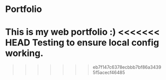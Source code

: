# Portfolio
This is my web portfolio :)
<<<<<<< HEAD
Testing to ensure local config working. 
=======
>>>>>>> eb7f147c6378ecbbb7bf86a34395f5acecf46485
